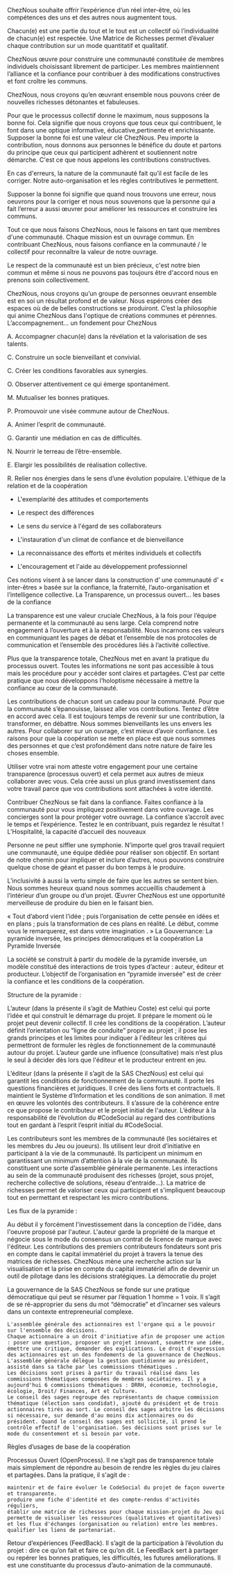 

ChezNous souhaite offrir l’expérience d’un réel inter-être, où les compétences des uns et des autres nous augmentent tous.

Chacun(e) est une partie du tout et le tout est un collectif où l’individualité de chacun(e) est respectée. Une Matrice de Richesses permet d’évaluer chaque contribution sur un mode quantitatif et qualitatif.

ChezNous œuvre pour construire une communauté constituée de membres individuels choisissant librement de participer. Les membres maintiennent l’alliance et la confiance pour contribuer à des modifications constructives et font croître les communs.

ChezNous, nous croyons qu’en œuvrant ensemble nous pouvons créer de nouvelles richesses détonantes et fabuleuses.

Pour que le processus collectif donne le maximum, nous supposons la bonne foi. Cela signifie que nous croyons que tous ceux qui contribuent, le font dans une optique informative, éducative,pertinente et enrichissante. Supposer la bonne foi est une valeur clé ChezNous. Peu importe la contribution, nous donnons aux personnes le bénéfice du doute et partons du principe que ceux qui participent adhèrent et soutiennent notre démarche. C'est ce que nous appelons les contributions constructives.

En cas d'erreurs, la nature de la communauté fait qu’il est facile de les corriger. Notre auto-organisation et les règles contributives le permettent.

Supposer la bonne foi signifie que quand nous trouvons une erreur, nous oeuvrons pour la corriger et nous nous souvenons que la personne qui a fait l’erreur a aussi œuvrer pour améliorer les ressources et construire les communs.

Tout ce que nous faisons ChezNous, nous le faisons en tant que membres d'une communauté. Chaque mission est un ouvrage commun. En contribuant ChezNous, nous faisons confiance en la communauté / le collectif pour reconnaître la valeur de notre ouvrage.

Le respect de la communauté est un bien précieux, c'est notre bien commun et même si nous ne pouvons pas toujours être d'accord nous en prenons soin collectivement.

ChezNous, nous croyons qu’un groupe de personnes oeuvrant ensemble est en soi un résultat profond et de valeur. Nous espérons créer des espaces où de de belles constructions se produiront. C’est la philosophie qui anime ChezNous dans l'optique de créations communes et pérennes.
L’accompagnement... un fondement pour ChezNous

A. Accompagner chacun(e) dans la révélation et la valorisation de ses talents.

C. Construire un socle bienveillant et convivial.

C. Créer les conditions favorables aux synergies.

O. Observer attentivement ce qui émerge spontanément.

M. Mutualiser les bonnes pratiques.

P. Promouvoir une visée commune autour de ChezNous.

A. Animer l’esprit de communauté.

G. Garantir une médiation en cas de difficultés.

N. Nourrir le terreau de l’être-ensemble.

E. Elargir les possibilités de réalisation collective.

R. Relier nos énergies dans le sens d’une évolution populaire.
L'éthique de la relation et de la coopération

+ L'exemplarité des attitudes et comportements

+ Le respect des différences

+ Le sens du service à l'égard de ses collaborateurs

+ L'instauration d'un climat de confiance et de bienveillance

+ La reconnaissance des efforts et mérites individuels et collectifs

+ L'encouragement et l'aide au développement professionnel

Ces notions visent à se lancer dans la construction d’ une communauté d’ « inter-êtres » basée sur la confiance, la fraternité, l’auto-organisation et l’intelligence collective.
La Transparence, un processus ouvert... les bases de la confiance

La transparence est une valeur cruciale ChezNous, à la fois pour l’équipe permanente et la communauté au sens large. Cela comprend notre engagement à l’ouverture et à la responsabilité. Nous incarnons ces valeurs en communiquant les pages de débat et l’ensemble de nos protocoles de communication et l’ensemble des procédures liés à l’activité collective.

Plus que la transparence totale, ChezNous met en avant la pratique du processus ouvert. Toutes les informations ne sont pas accessible à tous mais les procédure pour y accéder sont claires et partagées. C’est par cette pratique que nous développons l’holoptisme nécessaire à mettre la confiance au cœur de la communauté.

Les contributions de chacun sont un cadeau pour la communauté. Pour que la communauté s’épanouisse, laissez aller vos contributions. Tentez d’être en accord avec cela. Il est toujours temps de revenir sur une contribution, la transformer, en débattre. Nous sommes bienveillants les uns envers les autres. Pour collaborer sur un ouvrage, c’est mieux d’avoir confiance. Les raisons pour que la coopération se mette en place est que nous sommes des personnes et que c’est profondément dans notre nature de faire les choses ensemble.

Utiliser votre vrai nom atteste votre engagement pour une certaine transparence (processus ouvert) et cela permet aux autres de mieux collaborer avec vous. Cela crée aussi un plus grand investissement dans votre travail parce que vos contributions sont attachées à votre identité.

Contribuer ChezNous se fait dans la confiance. Faites confiance à la communauté pour vous impliquez positivement dans votre ouvrage. Les concierges sont la pour protéger votre ouvrage. La confiance s’accroît avec le temps et l’expérience. Testez le en contribuant, puis regardez le résultat !
L’Hospitalité, la capacité d’accueil des nouveaux

Personne ne peut siffler une symphonie. N’importe quel gros travail requiert une communauté, une équipe dédiée pour réaliser son objectif. En sortant de notre chemin pour impliquer et inclure d’autres, nous pouvons construire quelque chose de géant et passer du bon temps à le produire.

L’inclusivité à aussi la vertu simple de faire que les autres se sentent bien. Nous sommes heureux quand nous sommes accueillis chaudement à l’intérieur d’un groupe ou d’un projet. Œuvrer ChezNous est une opportunité merveilleuse de produire du bien en le faisant bien.

« Tout d’abord vient l’idée ; puis l’organisation de cette pensée en idées et en plans ; puis la transformation de ces plans en réalité. Le début, comme vous le remarquerez, est dans votre imagination . »
La Gouvernance: La pyramide inversée, les principes démocratiques et la coopération
La Pyramide Inversée

La société se construit à partir du modèle de la pyramide inversée, un modèle constitué des interactions de trois types d’acteur : auteur, éditeur et producteur. L’objectif de l’organisation en “pyramide inversée” est de créer la confiance et les conditions de la coopération.

Structure de la pyramide :

L’auteur (dans la présente il s’agit de Mathieu Coste) est celui qui porte l’idée et qui construit le démarrage du projet. Il prépare le moment où le projet peut devenir collectif. Il crée les conditions de la coopération. L’auteur définit l’orientation ou “ligne de conduite” propre au projet ; il pose les grands principes et les limites pour indiquer à l'éditeur les critères qui permettront de formuler les règles de fonctionnement de la communauté autour du projet. L’auteur garde une influence (consultative) mais n’est plus le seul à décider dès lors que l'éditeur et le producteur entrent en jeu.

L’éditeur (dans la présente il s’agit de la SAS ChezNous) est celui qui garantit les conditions de fonctionnement de la communauté. Il porte les questions financières et juridiques. Il crée des liens forts et contractuels. Il maintient le Système d’Information et les conditions de son animation. Il met en œuvre les volontés des contributeurs. Il s’assure de la cohérence entre ce que propose le contributeur et le projet initial de l'auteur. L’éditeur à la responsabilité de l’évolution du #CodeSocial au regard des contributions tout en gardant à l’esprit l’esprit initial du #CodeSocial.

Les contributeurs sont les membres de la communauté (les sociétaires et les membres du Jeu ou joueurs). Ils utilisent leur droit d’initiative en participant à la vie de la communauté. Ils participent un minimum en garantissant un minimum d’attention à la vie de la communauté. Ils constituent une sorte d’assemblée générale permanente. Les interactions au sein de la communauté produisent des richesses (projet, sous projet, recherche collective de solutions, réseau d'entraide…). La matrice de richesses permet de valoriser ceux qui participent et s'impliquent beaucoup tout en permettant et respectant les micro contributions.

Les flux de la pyramide :

Au début il y forcément l'investissement dans la conception de l'idée, dans l'oeuvre proposé par l'auteur. L'auteur garde la propriété de la marque et négocie sous le mode du consensus un contrat de licence de marque avec l'éditeur. Les contributions des premiers contributeurs fondateurs sont pris en compte dans le capital immatériel du projet à travers la tenue des matrices de richesses. ChezNous mène une recherche action sur la visualisation et la prise en compte du capital immatériel afin de devenir un outil de pilotage dans les décisions stratégiques.
La démocratie du projet

La gouvernance de la SAS ChezNous se fonde sur une pratique démocratique qui peut se résumer par l’équation 1 homme = 1 voix. Il s’agit de se ré-approprier du sens du mot “démocratie” et d’incarner ses valeurs dans un contexte entrepreneurial complexe.

    L'assemblée générale des actionnaires est l'organe qui a le pouvoir sur l'ensemble des décisions.
    Chaque actionnaire a un droit d'initiative afin de proposer une action : poser une question, proposer un projet innovant, soumettre une idée, émettre une critique, demander des explications. Le droit d'expression des actionnaires est un des fondements de la gouvernance de ChezNous.
    L'assemblée générale délègue la gestion quotidienne au président, assisté dans sa tâche par les commissions thématiques .
    Les décisions sont prises à partir du travail réalisé dans les commissions thématiques composées de membres sociétaires. Il y a aujourd'hui 6 commissions thématiques : DRRH, économie, technologie, écologie, Droit/ Finances, Art et Culture.
    Le conseil des sages regroupe des représentants de chaque commission thématique (élection sans condidat), ajouté du président et de trois actionnaires tirés au sort. Le conseil des sages arbitre les décisions si nécessaire, sur demande d'au moins dix actionnaires ou du président. Quand le conseil des sages est sollicité, il prend le contrôle effectif de l'organisation. Ses décisions sont prises sur le mode du consentement et si besoin par vote.

Règles d’usages de base de la coopération

Processus Ouvert (OpenProcess). Il ne s’agit pas de transparence totale mais simplement de répondre au besoin de rendre les règles du jeu claires et partagées. Dans la pratique, il s'agit de :

    maintenir et de faire évoluer le CodeSocial du projet de façon ouverte et transparente.
    produire une fiche d'identité et des compte-rendus d'activités réguliers,
    établir une matrice de richesses pour chaque mission-projet du Jeu qui permette de visualiser les ressources (qualitatives et quantitatives) et les flux d'échanges (organisation ou relation) entre les membres.
    qualifier les liens de partenariat.

Retour d’expériences (FeedBack). Il s’agit de la participation à l’évolution du projet : dire ce qu’on fait et faire ce qu’on dit. Le FeedBack sert à partager ou repérer les bonnes pratiques, les difficultés, les futures améliorations. Il est une constituante du processus d’auto-animation de la communauté. 
